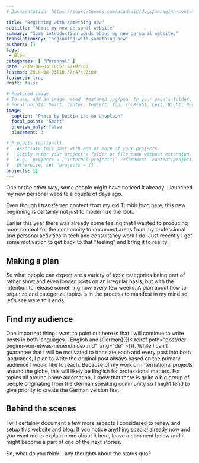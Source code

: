 ```yaml
---
# Documentation: https://sourcethemes.com/academic/docs/managing-content/

title: "Beginning with something new"
subtitle: "About my new personal website"
summary: "Some introduction words about my new personal website."
translationKey: "beginning-with-something-new"
authors: []
tags:
 - Blog
categories: [ "Personal" ]
date: 2019-08-03T10:57:47+02:00
lastmod: 2019-08-03T10:57:47+02:00
featured: true
draft: false

# Featured image
# To use, add an image named `featured.jpg/png` to your page's folder.
# Focal points: Smart, Center, TopLeft, Top, TopRight, Left, Right, BottomLeft, Bottom, BottomRight.
image:
  caption: "Photo by Dustin Lee on Unsplash"
  focal_point: "Smart"
  preview_only: false
  placement: 3

# Projects (optional).
#   Associate this post with one or more of your projects.
#   Simply enter your project's folder or file name without extension.
#   E.g. `projects = ["internal-project"]` references `content/project/deep-learning/index.md`.
#   Otherwise, set `projects = []`.
projects: []
---
```


One or the other way, some people might have noticed it already: I launched my new personal website a couple of days ago.

Even though I transferred content from my old Tumblr blog here, this new beginning is certainly not just to modernize the look.

Earlier this year there was already some feeling that I wanted to producing more content for the community to document areas from my professional and personal activities in tech and consultancy work I do. Just recently I got some motivation to get back to that "feeling" and bring it to reality.


## Making a plan

So what people can expect are a variety of topic categories being part of rather short and even longer posts on an irregular basis, but with the intention to release something now every few weeks. A plan about how to organize and categorize topics is in the process to manifest in my mind so let's see were this ends.


## Find my audience

One important thing I want to point out here is that I will continue to write posts in both languages – English and [German]({{< relref path="post/der-beginn-von-etwas-neuem/index.md" lang="de" >}}). While I can't guarantee that I will be motivated to translate each and every post into both languages, I plan to write the original post always based on the primary audience I would like to reach. Because of my work on international projects around the globe, this will likely be English for professional matters. For topics all around home automation, I know that there is quite a big group of people originating from the German speaking community so I might tend to give priority to create the German version first.


## Behind the scenes

I will certainly document a few more aspects I considered to renew and setup this website and blog. If you notice anything special already now and you want me to explain more about it here, leave a comment below and it might become a part of one of the next stories.

So, what do you think – any thoughts about the status quo?
